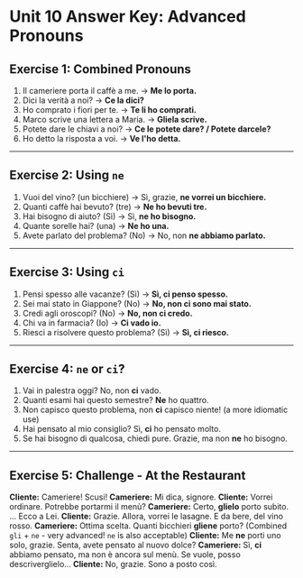 
# Unit 10 Answer Key: Advanced Pronouns

## Exercise 1: Combined Pronouns

1.  Il cameriere porta il caffè a me. -> **Me lo porta.**
2.  Dici la verità a noi? -> **Ce la dici?**
3.  Ho comprato i fiori per te. -> **Te li ho comprati.**
4.  Marco scrive una lettera a Maria. -> **Gliela scrive.**
5.  Potete dare le chiavi a noi? -> **Ce le potete dare? / Potete darcele?**
6.  Ho detto la risposta a voi. -> **Ve l'ho detta.**

---

## Exercise 2: Using `ne`

1.  Vuoi del vino? (un bicchiere) -> Sì, grazie, **ne vorrei un bicchiere.**
2.  Quanti caffè hai bevuto? (tre) -> **Ne ho bevuti tre.**
3.  Hai bisogno di aiuto? (Sì) -> Sì, **ne ho bisogno.**
4.  Quante sorelle hai? (una) -> **Ne ho una.**
5.  Avete parlato del problema? (No) -> No, non **ne abbiamo parlato.**

---

## Exercise 3: Using `ci`

1.  Pensi spesso alle vacanze? (Sì) -> **Sì, ci penso spesso.**
2.  Sei mai stato in Giappone? (No) -> **No, non ci sono mai stato.**
3.  Credi agli oroscopi? (No) -> **No, non ci credo.**
4.  Chi va in farmacia? (Io) -> **Ci vado io.**
5.  Riesci a risolvere questo problema? (Sì) -> **Sì, ci riesco.**

---

## Exercise 4: `ne` or `ci`?

1.  Vai in palestra oggi? No, non **ci** vado.
2.  Quanti esami hai questo semestre? **Ne** ho quattro.
3.  Non capisco questo problema, non **ci** capisco niente! (a more idiomatic use)
4.  Hai pensato al mio consiglio? Sì, **ci** ho pensato molto.
5.  Se hai bisogno di qualcosa, chiedi pure. Grazie, ma non **ne** ho bisogno.

---

## Exercise 5: Challenge - At the Restaurant

**Cliente:** Cameriere! Scusi!
**Cameriere:** Mi dica, signore.
**Cliente:** Vorrei ordinare. Potrebbe portarmi il menù?
**Cameriere:** Certo, **glielo** porto subito. ... Ecco a Lei.
**Cliente:** Grazie. Allora, vorrei le lasagne. E da bere, del vino rosso.
**Cameriere:** Ottima scelta. Quanti bicchieri **gliene** porto? (Combined `gli` + `ne` - very advanced! `ne` is also acceptable)
**Cliente:** Me **ne** porti uno solo, grazie. Senta, avete pensato al nuovo dolce?
**Cameriere:** Sì, **ci** abbiamo pensato, ma non è ancora sul menù. Se vuole, posso descriverglielo...
**Cliente:** No, grazie. Sono a posto così.
